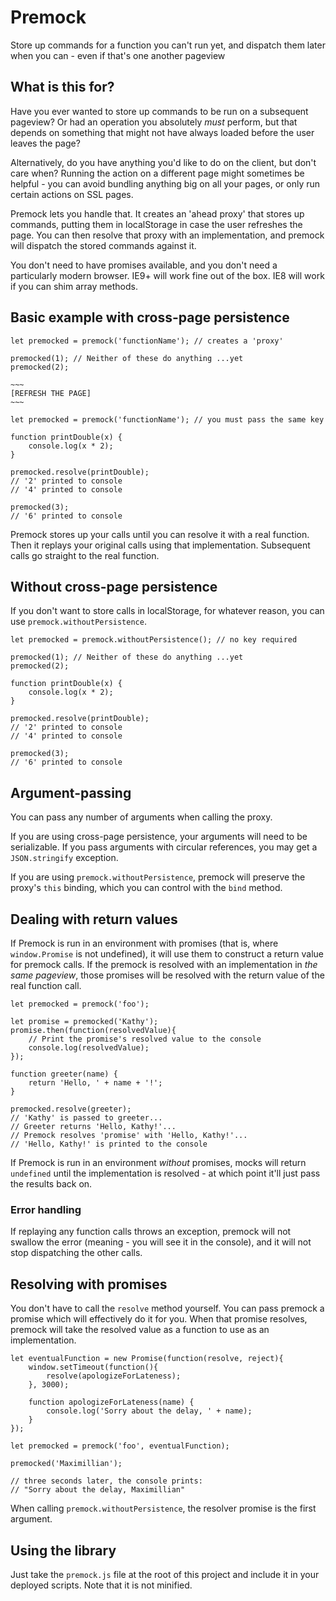 # Premock
Store up commands for a function you can't run yet, and dispatch them later when you can - even if that's one another pageview

## What is this for?
Have you ever wanted to store up commands to be run on a subsequent pageview? Or had an operation you absolutely _must_ perform, but that depends on something that might not have always loaded before the user leaves the page?

Alternatively, do you have anything you'd like to do on the client, but don't care when? Running the action on a different page might sometimes be helpful - you can avoid bundling anything big on all your pages, or only run certain actions on SSL pages.

Premock lets you handle that. It creates an 'ahead proxy' that stores up commands, putting them in localStorage in case the user refreshes the page. You can then resolve that proxy with an implementation, and premock will dispatch the stored commands against it.

You don't need to have promises available, and you don't need a particularly modern browser. IE9+ will work fine out of the box. IE8 will work if you can shim array methods.

## Basic example with cross-page persistence

    let premocked = premock('functionName'); // creates a 'proxy'

    premocked(1); // Neither of these do anything ...yet
    premocked(2);
    
    ~~~
    [REFRESH THE PAGE]
    ~~~
    
    let premocked = premock('functionName'); // you must pass the same key

    function printDouble(x) {
    	console.log(x * 2);
    }

    premocked.resolve(printDouble);
    // '2' printed to console
    // '4' printed to console

    premocked(3);
    // '6' printed to console

Premock stores up your calls until you can resolve it with a real function. Then it replays your original calls using that implementation. Subsequent calls go straight to the real function.

## Without cross-page persistence

If you don't want to store calls in localStorage, for whatever reason, you can use `premock.withoutPersistence`.

    let premocked = premock.withoutPersistence(); // no key required
    
    premocked(1); // Neither of these do anything ...yet
    premocked(2);
    
    function printDouble(x) {
        console.log(x * 2);
    }
    
    premocked.resolve(printDouble);
    // '2' printed to console
    // '4' printed to console
    
    premocked(3);
    // '6' printed to console

## Argument-passing

You can pass any number of arguments when calling the proxy.

If you are using cross-page persistence, your arguments will need to be serializable. If you pass arguments with circular references, you may get a `JSON.stringify` exception.

If you are using `premock.withoutPersistence`, premock will preserve the proxy's `this` binding, which you can control with the `bind` method.

## Dealing with return values

If Premock is run in an environment with promises (that is, where `window.Promise` is not undefined), it will use them to construct a return value for premock calls. If the premock is resolved with an implementation in _the same pageview_, those promises will be resolved with the return value of the real function call.
    
    let premocked = premock('foo');

    let promise = premocked('Kathy');
    promise.then(function(resolvedValue){
        // Print the promise's resolved value to the console
    	console.log(resolvedValue);
    });

    function greeter(name) {
    	return 'Hello, ' + name + '!';
    }

    premocked.resolve(greeter);
    // 'Kathy' is passed to greeter...
    // Greeter returns 'Hello, Kathy!'...
    // Premock resolves 'promise' with 'Hello, Kathy!'...
    // 'Hello, Kathy!' is printed to the console

If Premock is run in an environment _without_ promises, mocks will return `undefined` until the implementation is resolved - at which point it'll just pass the results back on.

### Error handling

If replaying any function calls throws an exception, premock will not swallow the error (meaning - you will see it in the console), and it will not stop dispatching the other calls.

## Resolving with promises

You don't have to call the `resolve` method yourself. You can pass premock a promise which will effectively do it for you. When that promise resolves, premock will take the resolved value as a function to use as an implementation.

	let eventualFunction = new Promise(function(resolve, reject){		
		window.setTimeout(function(){
			resolve(apologizeForLateness);
		}, 3000);

		function apologizeForLateness(name) {
			console.log('Sorry about the delay, ' + name);
		}
	});

	let premocked = premock('foo', eventualFunction);

	premocked('Maximillian');

	// three seconds later, the console prints:
	// "Sorry about the delay, Maximillian"
	
When calling `premock.withoutPersistence`, the resolver promise is the first argument.

## Using the library

Just take the `premock.js` file at the root of this project and include it in your deployed scripts. Note that it is not minified.